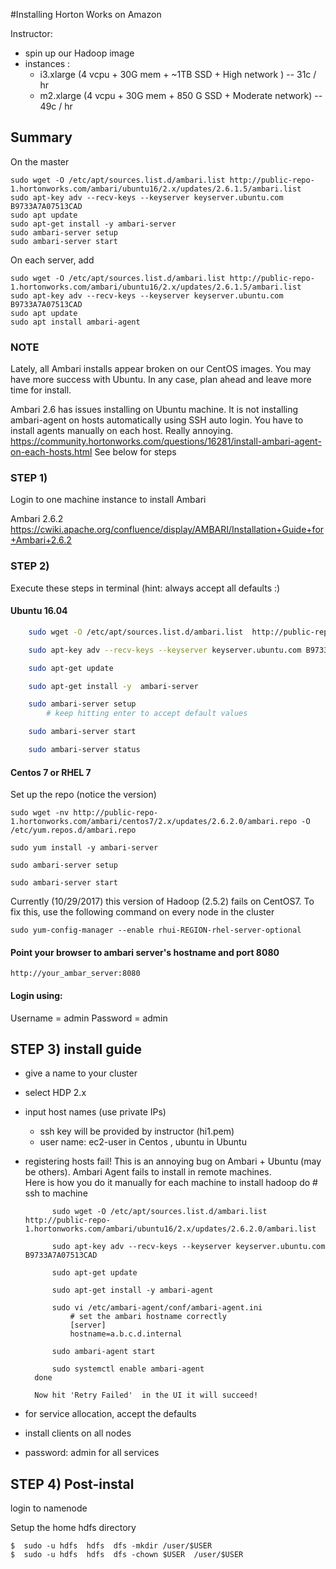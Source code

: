 #Installing Horton Works on Amazon

Instructor:

* spin up our Hadoop image
* instances :
    - i3.xlarge (4 vcpu + 30G mem + ~1TB SSD + High network ) -- 31c / hr
    - m2.xlarge (4 vcpu + 30G mem + 850 G SSD + Moderate network) -- 49c / hr

## Summary

On the master

    sudo wget -O /etc/apt/sources.list.d/ambari.list http://public-repo-1.hortonworks.com/ambari/ubuntu16/2.x/updates/2.6.1.5/ambari.list
    sudo apt-key adv --recv-keys --keyserver keyserver.ubuntu.com B9733A7A07513CAD
    sudo apt update
    sudo apt-get install -y ambari-server
    sudo ambari-server setup 
    sudo ambari-server start
    
On each server, add
    
    sudo wget -O /etc/apt/sources.list.d/ambari.list http://public-repo-1.hortonworks.com/ambari/ubuntu16/2.x/updates/2.6.1.5/ambari.list
    sudo apt-key adv --recv-keys --keyserver keyserver.ubuntu.com B9733A7A07513CAD
    sudo apt update
    sudo apt install ambari-agent

### NOTE

Lately, all Ambari installs appear broken on our CentOS images. You may have more success with Ubuntu.
In any case, plan ahead and leave more time for install.

Ambari 2.6 has issues installing on Ubuntu machine.  It is not installing ambari-agent on hosts automatically using SSH auto login.  You have to install agents manually on each host.  Really annoying.
     https://community.hortonworks.com/questions/16281/install-ambari-agent-on-each-hosts.html
See below for steps

### STEP 1)
Login to one machine instance to install Ambari

Ambari 2.6.2
    https://cwiki.apache.org/confluence/display/AMBARI/Installation+Guide+for+Ambari+2.6.2



### STEP 2)
Execute these steps in terminal (hint: always accept all defaults :)

#### Ubuntu 16.04
```bash
    sudo wget -O /etc/apt/sources.list.d/ambari.list  http://public-repo-1.hortonworks.com/ambari/ubuntu16/2.x/updates/2.6.2.0/ambari.list

    sudo apt-key adv --recv-keys --keyserver keyserver.ubuntu.com B9733A7A07513CAD

    sudo apt-get update

    sudo apt-get install -y  ambari-server

    sudo ambari-server setup
        # keep hitting enter to accept default values

    sudo ambari-server start

    sudo ambari-server status

```

#### Centos 7 or RHEL 7

Set up the repo (notice the version)

    sudo wget -nv http://public-repo-1.hortonworks.com/ambari/centos7/2.x/updates/2.6.2.0/ambari.repo -O /etc/yum.repos.d/ambari.repo

	sudo yum install -y ambari-server

	sudo ambari-server setup

	sudo ambari-server start

Currently (10/29/2017) this version of Hadoop (2.5.2) fails on CentOS7.
To fix this, use the following command on every node in the cluster
```
sudo yum-config-manager --enable rhui-REGION-rhel-server-optional
```

#### Point your browser to ambari server's hostname and port 8080
	http://your_ambar_server:8080

#### Login using:
Username = admin
Password = admin


## STEP 3) install guide

* give a name to your cluster
* select HDP 2.x
* input host names (use private IPs)
  * ssh key will be provided by instructor  (hi1.pem)
  * user name: ec2-user in Centos ,   ubuntu in Ubuntu
* registering hosts fail!
    This is an annoying bug on Ambari + Ubuntu (may be others).
    Ambari Agent fails to install in remote machines.  
    Here is how you do it manually
        for each machine to install hadoop
        do
            # ssh to machine

            sudo wget -O /etc/apt/sources.list.d/ambari.list  http://public-repo-1.hortonworks.com/ambari/ubuntu16/2.x/updates/2.6.2.0/ambari.list

            sudo apt-key adv --recv-keys --keyserver keyserver.ubuntu.com B9733A7A07513CAD

            sudo apt-get update

            sudo apt-get install -y ambari-agent

            sudo vi /etc/ambari-agent/conf/ambari-agent.ini
                # set the ambari hostname correctly
                [server]
                hostname=a.b.c.d.internal

            sudo ambari-agent start

            sudo systemctl enable ambari-agent
        done

        Now hit 'Retry Failed'  in the UI it will succeed!

* for service allocation, accept the defaults
* install clients on all nodes
* password: admin for all services


## STEP 4) Post-instal
login to namenode

Setup the home hdfs directory

    $  sudo -u hdfs  hdfs  dfs -mkdir /user/$USER
    $  sudo -u hdfs  hdfs  dfs -chown $USER  /user/$USER
